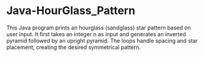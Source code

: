 # Java-HourGlass_Pattern
This Java program prints an hourglass (sandglass) star pattern based on user input. It first takes an integer n as input and generates an inverted pyramid followed by an upright pyramid. The loops handle spacing and star placement, creating the desired symmetrical pattern.
